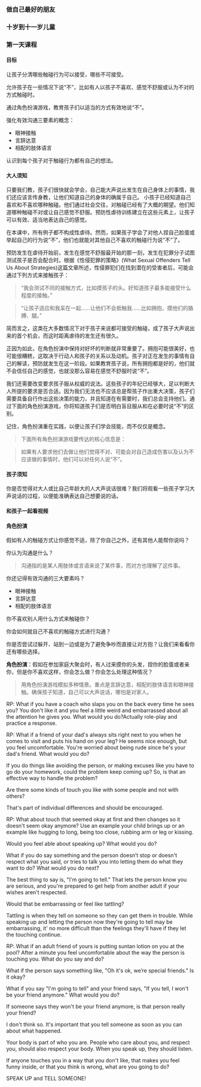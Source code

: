 ### 做自己最好的朋友

### 十岁到十一岁儿童

### 第一天课程

#### 目标

让孩子分清哪些触碰行为可以接受，哪些不可接受。

允许孩子在一些情况下说“不”，比如有人以孩子不喜欢、感觉不舒服或认为不对的方式触碰时。

通过角色扮演游戏，教育孩子们以适当的方式有效地说“不”。

强化有效沟通三要素的概念：
* 眼神接触
* 言辞达意
* 相配的肢体语言

认识到每个孩子对于触碰行为都有自己的想法。

#### 大人须知

只要我们教，孩子们很快就会学会，自己能大声说出发生在自己身体上的事情，我们还应该言传身教，让他们知道自己的身体的确属于自己。 小孩子已经知道自己喜欢和不喜欢哪种触碰。他们通过社会交往，对触碰已经有了大概的期望。他们知道哪种触碰不对或让自己感觉不舒服。预防性虐待训练建立在这些元素上，让孩子可以有效、适当地表达自己的感觉。

在本课中，所有例子都不构成性虐待。然而，如果孩子学会了对他人捏自己脸蛋或举起自己的行为说“不”，他们也就能对其他自己不喜欢的触碰行为说“不”了。

预防发生在虐待开始前，发生在感觉不舒服最开始的那一刻，发生在犯罪分子试图测试孩子是否会配合时。根据《性侵犯罪的策略》(What Sexual Offenders Tell Us About Strategies)这篇文章所述，性侵罪犯们在找到潜在的受害者后，可能会通过下列方式来接触孩子：

> “我会测试不同的接触方式，比如摸孩子的头。好知道孩子最多能接受什么程度的接触。”

> “让孩子适应和我呆在一起……让他们不会抵触我……比如拥抱，摸他们的胳膊、腿。”

简而言之，这类在大多数情况下对于孩子来说都可接受的触碰，成了孩子大声说出来的首个机会，而这时距离虐待的发生还有很久。

正因为如此，在角色扮演中保持对好坏的判断就非常重要了。拥抱可能很美好，也可能很糟糕，这取决于行动人和孩子的关系以及动机。孩子对正在发生的事情有自己的解读，预防就发生在这一阶段。如果教育孩子说，所有拥抱都是好的，他们就不会信任自己的感觉，也就没那么容易在感觉不舒服时说“不”。

我们还需要改变要求孩子服从权威的说法。这些孩子的年纪已经够大，足以判断大人所提的要求是否合适。因为我们无法也不应该总是帮孩子作出重大决策，孩子们需要具备自行作出这些决策的能力，并且知道在有需要时，我们总会支持他们。通过下面的角色扮演游戏，你将知道孩子们是否明白盲目服从和在必要时说“不”的区别。

记住，角色扮演重在实践，以便让孩子们学会技能，而不仅仅是概念。

> 下面所有角色扮演游戏要传达的核心信息是：

> 如果有人要求他们去做让他们觉得不对、可能会对自己造成伤害以及认为不应该做的事情时，他们可以对任何人说“不”。

#### 孩子须知

你是否觉得对大人或比自己年龄大的人大声说话很难？我们将观看一些孩子学习大声说话的过程，以便能准确表达自己想要说的话。

#### 和孩子一起看视频

#### 角色扮演

假如有人的触碰方式让你感觉不适，除了你自己之外，还有其他人能帮你说吗？

你认为沟通是什么？

> 沟通指的是某人用肢体或言语来说了某件事，而对方也理解了这件事。

你还记得有效沟通的三大要素吗？

* 眼神接触
* 言辞达意
* 相配的肢体语言

你不喜欢别人用什么方式来触碰你？

你会如何就自己不喜欢的触碰方式进行沟通？

你是否尝试过躲开、站到一边或是为了避免争吵而直接让对方抱？让我们来看看你还有哪些选择。

**角色扮演**：假如在参加家庭大聚会时，有人过来摸你的头发，捏你的脸蛋或者亲你，但是你不喜欢这样，你会怎么做？你会怎么处理这种情况？

> 用角色扮演游戏模拟多种情景。重点是言辞达意，相配的肢体语言和眼神接触。确保孩子知道，自己可以大声说话，哪怕是对家人。


RP: What if you have a coach who slaps you on the back every time he sees you? You don't like it and you feel a little weird and embarrassed about all the attention he gives you. What would you do?Actually role-play and practice a response.

RP: What if a friend of your dad's always sits right next to you when he comes to visit and puts his hand on your leg? He seems nice enough, but you feel uncomfortable. You're worried about being rude since he's your dad's friend. What would you do?

If you do things like avoiding the person, or making excuses like you have to go do your homework, could the problem keep coming up? So, is that an effective way to handle the problem?

Are there some kinds of touch you like with some people and not with others?

That's part of individual differences and should be encouraged.

RP: What about touch that seemed okay at first and then changes so it doesn't seem okay anymore? Use an example your child brings up or an example like hugging to long, being too close, rubbing arm or leg or kissing.

Would you feel able about speaking up? What would you do?

What if you do say something and the person doesn’t stop or doesn't respect what you said, or tries to talk you into letting them do what they want to do? What would you do next?

The best thing to say is, "I'm going to tell." That lets the person know you are serious, and you're prepared to get help from another adult if your wishes aren't respected.

Would that be embarrassing or feel like tattling?

Tattling is when they tell on someone so they can get them in trouble. While speaking up and letting the person now they're going to tell may be embarrassing, it' no more difficult than the feelings they'll have if they let the touching continue.

RP: What if an adult friend of yours is putting suntan lotion on you at the pool? After a minute you feel uncomfortable about the way the person is touching you. What do you say and do?

What if the person says something like, "Oh it's ok, we’re special friends." Is it okay?

What if you say "I'm going to tell" and your friend says, "If you tell, I won't be your friend anymore." What would you do?

If someone says they won't be your friend anymore, is that person really your friend?

I don't think so. It's important that you tell someone as soon as you can about what happened.

Your body is part of who you are. People who care about you, and respect you, should also respect your body. When you speak up, they should listen.

If anyone touches you in a way that you don't like, that makes you feel funny inside, or that you think is wrong, what are you going to do?

SPEAK UP and TELL SOMEONE!
